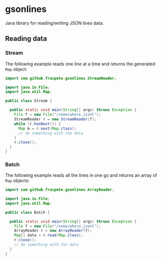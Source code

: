 # gsonlines
Java library for reading/writing JSON lines data.

## Reading data

### Stream

The following example reads one line at a time and returns the generated `Map` object:

```java
import com.github.fracpete.gsonlines.StreamReader;

import java.io.File;
import java.util.Map;

public class Stream {

  public static void main(String[] args) throws Exception {
    File f = new File("/some/where.jsonl");
    StreamReader r = new StreamReader(f);
    while (r.hasNext()) {
      Map m = r.next(Map.class);
      // do something with the data
    }
    r.close();
  }
}
```

### Batch

The following example reads all the lines in one go and returns an array of `Map` objects: 

```java
import com.github.fracpete.gsonlines.ArrayReader;

import java.io.File;
import java.util.Map;

public class Batch {

  public static void main(String[] args) throws Exception {
    File f = new File("/some/where.jsonl");
    ArrayReader r = new ArrayReader(f);
    Map[] data = r.read(Map.class);
    r.close();
    // do something with the data
  }
}
```
